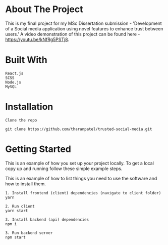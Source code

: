 # About The Project

This is my final project for my MSc Dissertation submission - 'Development of a Social media application using novel features to enhance trust between users.' A video demonstration of this project can be found here - https://youtu.be/kNfRg5PSTj8.

# Built With

    React.js
    SCSS
    Node.js
    MySQL

# Installation

    Clone the repo

    git clone https://github.com/tharanpatel/trusted-social-media.git

    
# Getting Started

This is an example of how you set up your project locally. To get a local copy up and running follow these simple example steps.

This is an example of how to list things you need to use the software and how to install them.

    1. Install frontend (client) dependencies (navigate to client folder)
    yarn

    2. Run client
    yarn start

    3. Install backend (api) dependencies
    npm i

    3. Run backend server
    npm start

